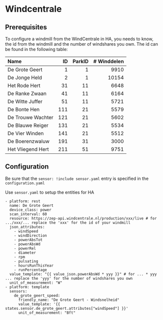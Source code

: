 # Windcentrale

## Prerequisites
To configure a windmill from the WindCentrale in HA, you needs to know, the id from the windmill and the number of windshares you own.
The id can be found in the following table:

| Name              |   ID | ParkID | # Winddelen |
| :---              | ---: |   ---: |        ---: |
| De Grote Geert    |    1 |      1 |        9910 |
| De Jonge Held     |    2 |      1 |       10154 |
| Het Rode Hert     |   31 |     11 |        6648 |
| De Ranke Zwaan    |   41 |     11 |        6164 |
| De Witte Juffer   |   51 |     11 |        5721 |
| De Bonte Hen      |  111 |     21 |        5579 |
| De Trouwe Wachter |  121 |     21 |        5602 |
| De Blauwe Reiger  |  131 |     21 |        5534 |
| De Vier Winden    |  141 |     21 |        5512 |
| De Boerenzwaluw   |  191 |     31 |        3000 |
| Het Vliegend Hert |  211 |     51 |        9751 |

## Configuration
Be sure that the `sensor: !include sensor.yaml` entry is specified in the `configuration.yaml`

Use `sensor.yaml` to setup the entities for HA

```
- platform: rest
  name: De Grote Geert
  device_class: power
  scan_interval: 60
  resource: https://zep-api.windcentrale.nl/production/xxx/live # for .../xxx/... replace the 'xxx' for the id of your windmill
  json_attributes:
    - windSpeed
    - windDirection
    - powerAbsTot
    - powerAbsWd
    - powerRel
    - diameter
    - rpm
    - pulsating
    - hoursRunThisYear
    - runPercentage
  value_template: "{{ value_json.powerAbsWd * yyy }}" # for ... * yyy ... replace the 'yyy' for the number of windshares you own
  unit_of_measurement: "W"
- platform: template
  sensors:
    de_grote_geert_speed:
      friendly_name: "De Grote Geert - Windsnelheid"
      value_template: '{{ states.sensor.de_grote_geert.attributes["windSpeed"] }}'
      unit_of_measurement: "Bft"
```
